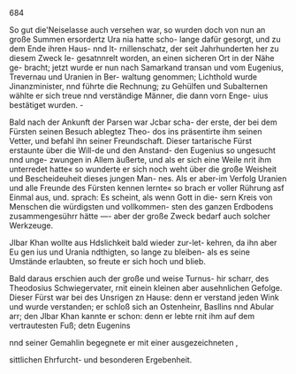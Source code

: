 684

So gut die'Neiselasse auch versehen war, so wurden doch
von nun an große Summen ersordertz Ura nia hatte scho-
lange dafür gesorgt, und zu dem Ende ihren Haus- nnd It-
rnillenschatz, der seit Jahrhunderten her zu diesem Zweck Ie-
gesatnnrelt worden, an einen sicheren Ort in der Nähe ge-
bracht; jetzt wurde er nun nach Samarkand transan
und vom Eugenius, Trevernau und Uranien in Ber-
waltung genommen; Lichthold wurde Jinanzminister, nnd
führte die Rechnung; zu Gehülfen und Subalternen wählte
er sich treue nnd verständige Männer, die dann vorn Enge-
uius bestätiget wurden. -

Bald nach der Ankunft der Parsen war Jcbar scha-
der erste, der bei dem Fürsten seinen Besuch ablegtez Theo-
dos ins präsentirte ihm seinen Vetter, und befahl ihn seiner
Freundschaft. Dieser tartarische Fürst erstaunte über die Will-de
und den Anstand- den Eugenius so ungesucht nnd unge-
zwungen in Allem äußerte, und als er sich eine Weile nrit
ihm unterredet hatte« so wunderte er sich noch weht über
die große Weisheit und Bescheideuheit dieses jungen Man-
nes. Als er aber-im Verfolg Uranien und alle Freunde
des Fürsten kennen lernte« so brach er voller Rührung asf
Einmal aus, und. sprach: Es scheint, als wenn Gott in die-
sern Kreis von Menschen die würdigsten und vollkommen-
sten des ganzen Erdbodens zusammengesührr hätte —- aber
der große Zweck bedarf auch solcher Werkzeuge.

Jlbar Khan wollte aus Hdslichkeit bald wieder zur-let-
kehren, da ihn aber Eu gen ius und Urania ndthigten, so
lange zu bleiben- als es seine Umstände erlaubten, so freute
er sich hoch und blieb.

Bald daraus erschien auch der große und weise Turnus-
hir scharr, des Theodosius Schwiegervater, rnit einein
kleinen aber ausehnlichen Gefolge. Dieser Fürst war bei des
Unsrigen zn Hause: denn er verstand jeden Wink und wurde
verstanden; er schloß sich an Ostenheinr, Basllins nnd
Abular arr; den Jlbar Khan kannte er schon: denn er
lebte rnit ihm auf dem vertrautesten Fuß; detn Eugenins

nnd seiner Gemahlin begegnete er mit einer ausgezeichneten ,

sittlichen Ehrfurcht- und besonderen Ergebenheit.

